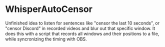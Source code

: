 # WhisperAutoCensor  

Unfinished idea to listen for sentences like "censor the last 10 seconds", or "censor Discord" in recorded videos and blur out that specific window. It does this with a script that records all windows and their positions to a file, while syncronizing the timing with OBS.
